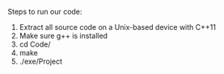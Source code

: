 Steps to run our code:

1. Extract all source code on a Unix-based device with C++11
2. Make sure g++ is installed
3. cd Code/
4. make
5. ./exe/Project
